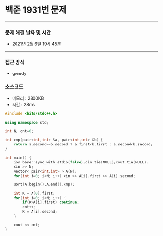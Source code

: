 
# 백준 1931번 문제

---

### 문제 해결 날짜 및 시간

- 2021년 2월 6일 19시 45분

---

### 접근 방식
- greedy

### 소스코드
- 메모리 : 2800KB
- 시간 : 28ms
```c++
#include <bits/stdc++.h>

using namespace std;

int N, cnt=0;

int cmp(pair<int,int> &a, pair<int,int> &b) {
    return a.second==b.second ? a.first<b.first : a.second<b.second;
}

int main() {
    ios_base::sync_with_stdio(false);cin.tie(NULL);cout.tie(NULL);
    cin >> N;
    vector< pair<int,int> > A(N);
    for(int i=0; i<N; i++) cin >> A[i].first >> A[i].second;

    sort(A.begin(),A.end(),cmp);

    int K = A[0].first;
    for(int i=0; i<N; i++) {
        if(K>A[i].first) continue;
        cnt++;
        K = A[i].second;
    }

    cout << cnt;
}
```
